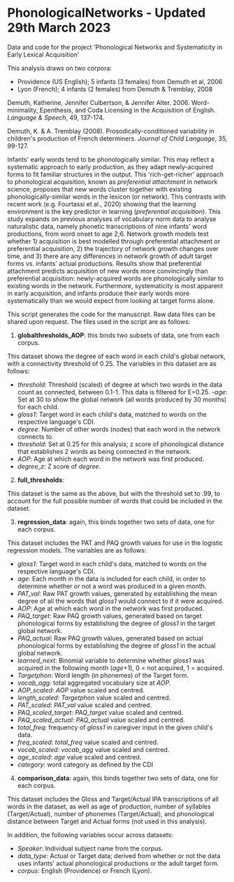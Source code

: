 # PhonologicalNetworks - Updated 29th March 2023

Data and code for the project 'Phonological Networks and Systematicity in Early Lexical Acquisition'

This analysis draws on two corpora:

- Providence (US English); 5 infants (3 females) from Demuth et al, 2006
- Lyon (French); 4 infants (2 females) from Demuth & Tremblay, 2008

Demuth, Katherine, Jennifer Culbertson, & Jennifer Alter. 2006. Word-minimality, Epenthesis, and Coda Licensing in the Acquisition of English. *Language & Speech*, 49, 137-174.

Demuth, K. & A. Tremblay (2008). Prosodically-conditioned variability in children's production of French determiners. *Journal of Child Language*, 35, 99-127.

Infants' early words tend to be phonologically similar. This may reflect a systematic approach to early production, as they adapt newly-acquired forms to fit familiar structures in the output. This 'rich-get-richer' approach to phonological acquisition, known as *preferential attachment* in network science, proposes that new words cluster together with existing phonologically-similar words in the lexicon (or network). This contrasts with recent work (e.g. Fourtassi et al., 2020) showing that the learning environment is the key predictor in learning (*preferential acquisition*). This study expands on previous analyses of vocabulary norm data to analyse naturalistic data, namely phonetic transcriptions of nine infants' word productions, from word onset to age 2;6. Network growth models test whether 1) acquisition is best modelled through preferential attachment or preferential acquisition, 2) the trajectory of network growth changes over time, and 3) there are any differences in network growth of adult target forms vs. infants' actual productions. Results show that preferential attachment predicts acquisition of new words more convincingly than preferential acquisition: newly-acquired words are phonologically similar to existing words in the network. Furthermore, systematicity is most apparent in early acquisition, and infants produce their early words more systematically than we would expect from looking at target forms alone.

This script generates the code for the manuscript. Raw data files can be shared upon request. The files used in the script are as follows:

1. **globalthresholds_AOP**: this binds two subsets of data, one from each corpus.

This dataset shows the degree of each word in each child's global network, with a connectivity threshold of 0.25. 
The variables in this dataset are as follows:

- *threshold*: Threshold (scaled) of degree at which two words in the data count as connected, between 0.1-1. This data is filtered for E=0.25.
-*age*: Set at 30 to show the global network (all words produced by 30 months) for each child.
- *gloss1*: Target word in each child's data, matched to words on the respective language's CDI.
- *degree*: Number of other words (nodes) that each word in the network connects to.
- *threshold*: Set at 0.25 for this analysis; z score of phonological distance that establishes 2 words as being connected in the network.
- *AOP*: Age at which each word in the network was first produced.
- *degree_z*: Z score of *degree*.

2. **full_thresholds**:

This dataset is the same as the above, but with the threshold set to .99, to account for the full possible number of words that could be included in the dataset.

3. **regression_data**: again, this binds together two sets of data, one for each corpus.

This dataset includes the PAT and PAQ growth values for use in the logistic regression models. The variables are as follows:

- *gloss1*: Target word in each child's data, matched to words on the respective language's CDI.
- *age*: Each month in the data is included for each child, in order to determine whether or not a word was produced in a given month.
- *PAT_val*: Raw PAT growth values, generated by establishing the mean degree of all the words that *gloss1* would connect to if it were acquired.
- *AOP*: Age at which each word in the network was first produced.
- *PAQ_target*: Raw PAQ growth values, generated based on target phonological forms by establishing the degree of *gloss1* in the target global network.
- *PAQ_actual*: Raw PAQ growth values, generated based on actual phonological forms by establishing the degree of *gloss1* in the actual global network.
- *learned_next*: Binomial variable to determine whether *gloss1* was acquired in the following month (*age*+1), 0 = not acquired, 1 = acquired.
- *Targetphon*: Word length (in phonemes) of the Target form.
- *vocab_agg*: total aggregated vocabulary size at *AOP*.
- *AOP_scaled*: *AOP* value scaled and centred.
- *length_scaled*: *Targetphon* value scaled and centred.
- *PAT_scaled*: *PAT_val* value scaled and centred.
- *PAQ_scaled_target*: *PAQ_target* value scaled and centred.
- *PAQ_scaled_actual*: *PAQ_actual* value scaled and centred.
- *total_freq*: frequency of *gloss1* in caregiver input in the given child's data.
- *freq_scaled*: *total_freq* value scaled and centred.
- *vocab_scaled*: *vocab_agg* value scaled and centred.
- *age_scaled*: *age* value scaled and centred.
- *category*: word category as defined by the CDI

4. **comparison_data**: again, this binds together two sets of data, one for each corpus.

This dataset includes the Gloss and Target/Actual IPA transcriptions of all words in the dataset, as well as age of production, number of syllables (Target/Actual), number of phonemes (Target/Actual), and phonological distance between Target and Actual forms (not used in this analysis).

In addition, the following variables occur across datasets:

- *Speaker*: Individual subject name from the corpus.
- *data_type*: Actual or Target data; derived from whether or not the data uses infants' actual phonological productions or the adult target form.
- *corpus*: English (Providence) or French (Lyon).
